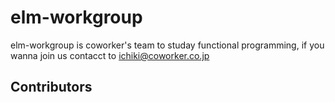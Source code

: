 # elm-workgroup
elm-workgroup is coworker's team to studay functional programming, if you wanna join us contacct to ichiki@coworker.co.jp

## Contributors


